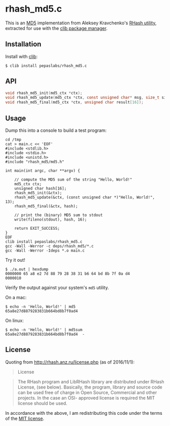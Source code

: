 # rhash_md5.c

This is an [MD5](https://en.wikipedia.org/wiki/MD5) implementation from Aleksey Kravchenko's [RHash utility](http://rhash.anz.ru/), extracted for use with the [clib package manager](https://github.com/clibs/clib).

## Installation

Install with [clib](https://github.com/clibs/clib):

```
$ clib install pepaslabs/rhash_md5.c
```

## API

```c
void rhash_md5_init(md5_ctx *ctx);
void rhash_md5_update(md5_ctx *ctx, const unsigned char* msg, size_t size);
void rhash_md5_final(md5_ctx *ctx, unsigned char result[16]);
```

## Usage

Dump this into a console to build a test program:

```
cd /tmp
cat > main.c << 'EOF'
#include <stdlib.h>
#include <stdio.h>
#include <unistd.h>
#include "rhash_md5/md5.h"

int main(int argc, char **argv) {

    // compute the MD5 sum of the string "Hello, World!"
    md5_ctx ctx;
    unsigned char hash[16];
    rhash_md5_init(&ctx);
    rhash_md5_update(&ctx, (const unsigned char *)"Hello, World!", 13);
    rhash_md5_final(&ctx, hash);

    // print the (binary) MD5 sum to stdout
    write(fileno(stdout), hash, 16);

    return EXIT_SUCCESS;
}
EOF
clib install pepaslabs/rhash_md5.c
gcc -Wall -Werror -c deps/rhash_md5/*.c
gcc -Wall -Werror -Ideps *.o main.c
```

Try it out!

```
$ ./a.out | hexdump
0000000 65 a8 e2 7d 88 79 28 38 31 b6 64 bd 8b 7f 0a d4
0000010
```

Verify the output against your system's `md5` utility.

On a mac:

```
$ echo -n 'Hello, World!' | md5
65a8e27d8879283831b664bd8b7f0ad4
```

On linux:

```
$ echo -n 'Hello, World!' | md5sum
65a8e27d8879283831b664bd8b7f0ad4  -
```

## License

Quoting from http://rhash.anz.ru/license.php (as of 2016/11/1):

> License

> The RHash program and LibRHash library are  distributed under  RHash License,
(see below). Basically, the program, library and source code can be used free
of charge in Open Source, Commercial and other projects. In the case an  OSI-
approved license is required the  MIT license should be used.

In accordance with the above, I am redistributing this code under the terms of the [MIT license](https://opensource.org/licenses/MIT).
